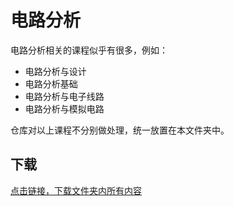 # 电路分析

电路分析相关的课程似乎有很多，例如：
- 电路分析与设计
- 电路分析基础
- 电路分析与电子线路
- 电路分析与模拟电路

仓库对以上课程不分别做处理，统一放置在本文件夹中。

## 下载

[点击链接，下载文件夹内所有内容](https://xovee.github.io/gitzip/?https://github.com/Xovee/uestc-course/tree/main/课程目录/电路分析)
